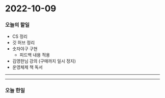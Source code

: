 2022-10-09
==========

### 오늘의 할일
* CS 정리
* 깃 허브 정리
* 숫자야구 구현
    * 피드백 내용 적용
* 김영한님 강의 (구매까지 일시 정지)
* 운영체제 책 독서

<hr/>
<hr/>

### 오늘 한일